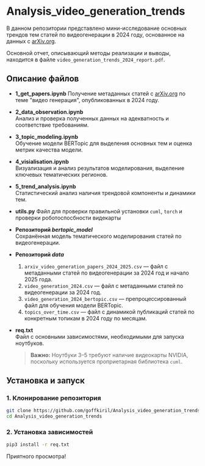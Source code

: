 # Analysis_video_generation_trends

В данном репозитории представлено мини-исследование основных трендов тем статей по видеогенерации в 2024 году, основанное на данных с [arXiv.org](https://arxiv.org/).

Основной отчет, описывающий методы реализации и выводы, находится в файле `video_generation_trends_2024_report.pdf`.

## Описание файлов

- **1_get_papers.ipynb**
    Получение метаданных статей с [arXiv.org](https://arxiv.org/) по теме "видео генерация", опубликованных в 2024 году.

- **2_data_observation.ipynb**  
  Анализ и проверка полученных данных на адекватность и соответствие требованиям.

- **3_topic_modeling.ipynb**  
  Обучение модели BERTopic для выделения основных тем и оценка метрик качества модели.

- **4_visialisation.ipynb**  
  Визуализация и анализ результатов моделирования, выделение ключевых тематических регионов.

- **5_trend_analysis.ipynb**  
  Статистический анализ наличия трендовой компоненты и динамики тем.

- **utils.py**
  Файл для проверки правильной установки `cuml`, `torch` и проверки роботоспосбности видекарты

- **Репозиторий _bertopic_model_**  
  Сохранённая модель тематического моделирования статей по видеогенерации.

- **Репозиторий _data_**  
   1. `arxiv_video_generation_papers_2024_2025.csv` — файл с метаданными статей по видеогенерации за 2024 год и начало 2025 года.  
   2. `video_generation_2024.csv` — файл с метаданными статей по видеогенерации за 2024 год.  
   3. `video_generation_2024_bertopic.csv` — препроцессированный файл для обучения модели BERTopic.  
   4. `topics_over_time.csv` — файл с динамикой публикаций статей по конкретным топикам в 2024 году по месяцам.

- **req.txt**  
  Файл с основными зависимостями, необходимыми для запуска ноутбуков.  
  > **Важно:** Ноутбуки 3–5 требуют наличие видеокарты NVIDIA, поскольку используется проприетарная библиотека `cuml`.


## Установка и запуск

### 1. Клонирование репозитория

```bash
git clone https://github.com/goffkiril/Analysis_video_generation_trends.git
cd Analysis_video_generation_trends
```
### 2. Установка зависимостей

```bash
pip3 install -r req.txt
```

Приятного просмотра!


